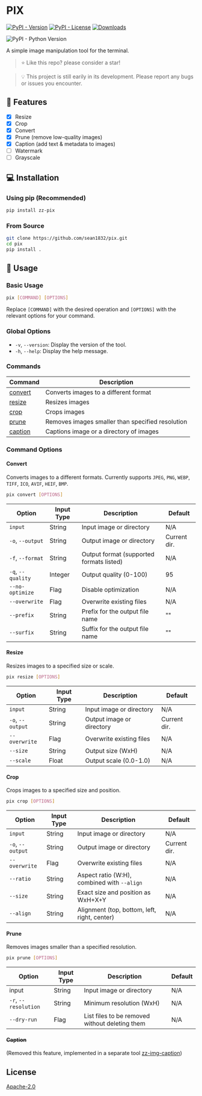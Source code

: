 # PIX
[![PyPI - Version](https://img.shields.io/pypi/v/zz-pix)](https://pypi.org/project/zz-pix)
[![PyPI - License](https://img.shields.io/pypi/l/zz-pix)](LICENSE)
[![Downloads](https://static.pepy.tech/badge/zz-pix)](https://pepy.tech/project/zz-pix)

![PyPI - Python Version](https://img.shields.io/pypi/pyversions/zz-pix)

A simple image manipulation tool for the terminal.

> ⭐️ Like this repo? please consider a star!

> 💡 This project is still earily in its development. Please report any bugs or issues you encounter.

## 🌟 Features
- [x] Resize
- [x] Crop
- [x] Convert
- [x] Prune (remove low-quality images)
- [x] Caption (add text & metadata to images)
- [ ] Watermark
- [ ] Grayscale

## 💻 Installation

### Using pip (Recommended)
```sh
pip install zz-pix
```

### From Source
```bash
git clone https://github.com/sean1832/pix.git
cd pix
pip install .
```

## 🔨 Usage

### Basic Usage

```sh
pix [COMMAND] [OPTIONS]
```

Replace `[COMMAND]` with the desired operation and `[OPTIONS]` with the relevant options for your command.

### Global Options

- `-v`, `--version`: Display the version of the tool.
- `-h`, `--help`: Display the help message.

### Commands

| Command | Description                                      |
|---------|--------------------------------------------------|
| [convert](#convert) | Converts images to a different format            |
| [resize](#resize)  | Resizes images                                   |
| [crop](#crop)    | Crops images                                     |
| [prune](#prune)   | Removes images smaller than specified resolution|
| [caption](#caption) | Captions image or a directory of images          |

### Command Options

#### Convert
Converts images to a different formats. Currently supports `JPEG`, `PNG`, `WEBP`, `TIFF`, `ICO`, `AVIF`, `HEIF`, `BMP`.

```sh
pix convert [OPTIONS]
```

| Option        | Input Type | Description                                | Default     |
|---------------|------------|--------------------------------------------|-------------|
| `input`         | String     | Input image or directory                   | N/A         |
| `-o`, `--output`  | String     | Output image or directory                  | Current dir.|
| `-f`, `--format`  | String     | Output format (supported formats listed)   | N/A         |
| `-q`, `--quality` | Integer    | Output quality (0-100)                     | 95          |
| `--no-optimize` | Flag       | Disable optimization                       | N/A         |
| `--overwrite`   | Flag       | Overwrite existing files                   | N/A         |
| `--prefix`      | String     | Prefix for the output file name            | ""          |
| `--surfix`      | String     | Suffix for the output file name            | ""          |

#### Resize
Resizes images to a specified size or scale.
```sh
pix resize [OPTIONS]
```

| Option       | Input Type | Description                      | Default     |
|--------------|------------|----------------------------------|-------------|
| `input`        | String     | Input image or directory         | N/A         |
| `-o`, `--output` | String     | Output image or directory        | Current dir.|
| `--overwrite`  | Flag       | Overwrite existing files         | N/A         |
| `--size`       | String     | Output size (WxH)                | N/A         |
| `--scale`      | Float      | Output scale (0.0-1.0)           | N/A         |

#### Crop
Crops images to a specified size and position.
```sh
pix crop [OPTIONS]
```


| Option       | Input Type | Description                                        | Default     |
|--------------|------------|----------------------------------------------------|-------------|
| `input`        | String     | Input image or directory                           | N/A         |
| `-o`, `--output` | String     | Output image or directory                          | Current dir.|
| `--overwrite`  | Flag       | Overwrite existing files                           | N/A         |
| `--ratio`      | String     | Aspect ratio (W:H), combined with `--align`        | N/A         |
| `--size`       | String     | Exact size and position as WxH+X+Y                 | N/A         |
| `--align`      | String     | Alignment (top, bottom, left, right, center)       | N/A         |

#### Prune
Removes images smaller than a specified resolution.
```sh
pix prune [OPTIONS]
```


| Option         | Input Type | Description                                       | Default |
|----------------|------------|---------------------------------------------------|---------|
| input          | String     | Input image or directory                          | N/A     |
| `-r`, `--resolution` | String   | Minimum resolution (WxH)                         | N/A     |
| `--dry-run`      | Flag       | List files to be removed without deleting them    | N/A     |

#### ~~Caption~~ 
(Removed this feature, implemented in a separate tool [zz-img-caption](https://github.com/sean1832/zz-img-caption))




## License
[Apache-2.0](LICENSE)

